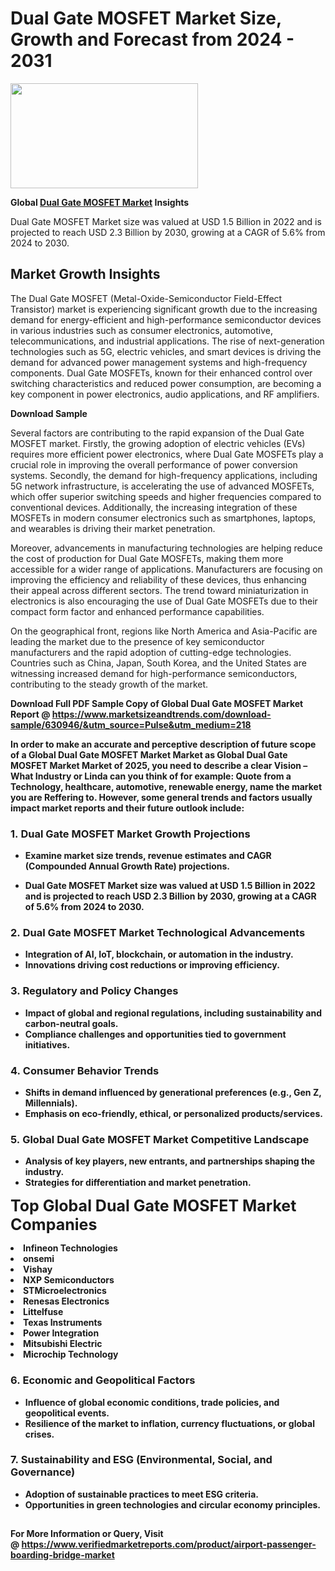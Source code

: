 <H1>Dual Gate MOSFET Market Size, Growth and Forecast from 2024 - 2031</H1><img class="aligncenter size-medium wp-image-584254" src="https://thirdeyenews.in/wp-content/uploads/2024/09/Global-Market-Research-300x168.jpeg" alt="" width="300" height="168" /><p><strong>Global&nbsp;<a href="https://www.marketsizeandtrends.com/download-sample/630946/&amp;utm_source=Pulse&amp;utm_medium=218">Dual Gate MOSFET Market</a> Insights</strong></p><p>Dual Gate MOSFET Market size was valued at USD 1.5 Billion in 2022 and is projected to reach USD 2.3 Billion by 2030, growing at a CAGR of 5.6% from 2024 to 2030.</p><p><h2>Market Growth Insights</h2> <p>The Dual Gate MOSFET (Metal-Oxide-Semiconductor Field-Effect Transistor) market is experiencing significant growth due to the increasing demand for energy-efficient and high-performance semiconductor devices in various industries such as consumer electronics, automotive, telecommunications, and industrial applications. The rise of next-generation technologies such as 5G, electric vehicles, and smart devices is driving the demand for advanced power management systems and high-frequency components. Dual Gate MOSFETs, known for their enhanced control over switching characteristics and reduced power consumption, are becoming a key component in power electronics, audio applications, and RF amplifiers.</p> <p><strong>Download Sample</strong></p> <p>Several factors are contributing to the rapid expansion of the Dual Gate MOSFET market. Firstly, the growing adoption of electric vehicles (EVs) requires more efficient power electronics, where Dual Gate MOSFETs play a crucial role in improving the overall performance of power conversion systems. Secondly, the demand for high-frequency applications, including 5G network infrastructure, is accelerating the use of advanced MOSFETs, which offer superior switching speeds and higher frequencies compared to conventional devices. Additionally, the increasing integration of these MOSFETs in modern consumer electronics such as smartphones, laptops, and wearables is driving their market penetration.</p> <p>Moreover, advancements in manufacturing technologies are helping reduce the cost of production for Dual Gate MOSFETs, making them more accessible for a wider range of applications. Manufacturers are focusing on improving the efficiency and reliability of these devices, thus enhancing their appeal across different sectors. The trend toward miniaturization in electronics is also encouraging the use of Dual Gate MOSFETs due to their compact form factor and enhanced performance capabilities.</p> <p>On the geographical front, regions like North America and Asia-Pacific are leading the market due to the presence of key semiconductor manufacturers and the rapid adoption of cutting-edge technologies. Countries such as China, Japan, South Korea, and the United States are witnessing increased demand for high-performance semiconductors, contributing to the steady growth of the market.</p> <p><strong></p><p><span class=""><strong>Download Full PDF Sample Copy of Global Dual Gate MOSFET Market Report</strong> @ <a href="https://www.marketsizeandtrends.com/download-sample/630946/&amp;utm_source=Pulse&amp;utm_medium=218" target="_blank">https://www.marketsizeandtrends.com/download-sample/630946/&amp;utm_source=Pulse&amp;utm_medium=218</a></span></p><p>In order to make an accurate and perceptive description of future scope of a Global&nbsp;Dual Gate MOSFET Market Market as Global&nbsp;Dual Gate MOSFET Market Market of 2025, you need to describe a clear Vision &ndash; What Industry or Linda can you think of for example: Quote from a Technology, healthcare, automotive, renewable energy, name the market you are Reffering to. However, some general trends and factors usually impact market reports and their future outlook include:</p><h3>1.&nbsp;<strong>Dual Gate MOSFET Market Growth Projections</strong></h3><ul><li>Examine market size trends, revenue estimates and CAGR (Compounded Annual Growth Rate) projections.</li><li><p>Dual Gate MOSFET Market size was valued at USD 1.5 Billion in 2022 and is projected to reach USD 2.3 Billion by 2030, growing at a CAGR of 5.6% from 2024 to 2030.</p></li></ul><h3>2.&nbsp;<strong>Dual Gate MOSFET Market Technological Advancements</strong></h3><ul><li>Integration of AI, IoT, blockchain, or automation in the industry.</li><li>Innovations driving cost reductions or improving efficiency.</li></ul><h3>3.&nbsp;<strong>Regulatory and Policy Changes</strong></h3><ul><li>Impact of global and regional regulations, including sustainability and carbon-neutral goals.</li><li>Compliance challenges and opportunities tied to government initiatives.</li></ul><h3>4.&nbsp;<strong>Consumer Behavior Trends</strong></h3><ul><li>Shifts in demand influenced by generational preferences (e.g., Gen Z, Millennials).</li><li>Emphasis on eco-friendly, ethical, or personalized products/services.</li></ul><h3>5.&nbsp;<strong>Global Dual Gate MOSFET Market Competitive Landscape</strong></h3><ul><li>Analysis of key players, new entrants, and partnerships shaping the industry.</li><li>Strategies for differentiation and market penetration.</li></ul><p data-pm-slice="1 1 []"><span style="color: inherit; font-family: inherit; font-size: 25px;">Top Global Dual Gate MOSFET Market Companies</span></p><div class="" data-test-id=""><p><li>Infineon Technologies</li><li> onsemi</li><li> Vishay</li><li> NXP Semiconductors</li><li> STMicroelectronics</li><li> Renesas Electronics</li><li> Littelfuse</li><li> Texas Instruments</li><li> Power Integration</li><li> Mitsubishi Electric</li><li> Microchip Technology</li></p></div><h3>6.&nbsp;<strong>Economic and Geopolitical Factors</strong></h3><ul><li>Influence of global economic conditions, trade policies, and geopolitical events.</li><li>Resilience of the market to inflation, currency fluctuations, or global crises.</li></ul><h3>7.&nbsp;<strong>Sustainability and ESG (Environmental, Social, and Governance)</strong></h3><ul><li>Adoption of sustainable practices to meet ESG criteria.</li><li>Opportunities in green technologies and circular economy principles.</li></ul><h2><strong style="font-size: 14px;">For More Information or Query, Visit @&nbsp;</strong><a style="background-color: #ffffff; font-size: 14px;" href="https://www.marketsizeandtrends.com/report/dual-gate-mosfet-market/" target="_blank">https://www.verifiedmarketreports.com/product/airport-passenger-boarding-bridge-market</a></h2>
